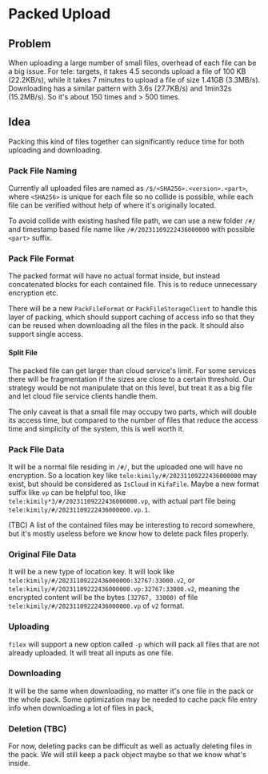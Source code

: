 # Packed Upload

## Problem

When uploading a large number of small files, overhead of each file can be a big issue. For tele: targets, it takes 4.5
seconds upload a file of 100 KB (22.2KB/s), while it takes 7 minutes to upload a file of size 1.41GB (3.3MB/s).
Downloading has a similar pattern with 3.6s (27.7KB/s) and 1min32s (15.2MB/s). So it's about 150 times and > 500 times.

## Idea

Packing this kind of files together can significantly reduce time for both uploading and downloading.

### Pack File Naming

Currently all uploaded files are named as `/$/<SHA256>.<version>.<part>`, where `<SHA256>` is unique for each file so no
collide is possible, while each file can be verified without help of where it's originally located.

To avoid collide with existing hashed file path, we can use a new folder `/#/` and timestamp based file name like
`/#/20231109222436000000` with possible `<part>` suffix.

### Pack File Format

The packed format will have no actual format inside, but instead concatenated blocks for each contained file. This is to
reduce unnecessary encryption etc.

There will be a new `PackFileFormat` or `PackFileStorageClient` to handle this layer of packing, which should support
caching of access info so that they can be reused when downloading all the files in the pack. It should also support
single access.

#### Split File

The packed file can get larger than cloud service's limit. For some services there will be fragmentation if the sizes
are close to a certain threshold. Our strategy would be not manipulate that on this level, but treat it as a big file
and let cloud file service clients handle them.

The only caveat is that a small file may occupy two parts, which will double its access time, but compared to the number
of files that reduce the access time and simplicity of the system, this is well worth it.

### Pack File Data

It will be a normal file residing in `/#/`, but the uploaded one will have no encryption. So a location key like
`tele:kimily/#/20231109222436000000` may exist, but should be considered as `IsCloud` in `KifaFile`. Maybe a new format
suffix like `vp` can be helpful too, like `tele:kimily*3/#/20231109222436000000.vp`, with actual part file being
`tele:kimily/#/20231109222436000000.vp.1`.

(TBC) A list of the contained files may be interesting to record somewhere, but it's mostly useless before we know how
to delete pack files properly.

### Original File Data

It will be a new type of location key. It will look like `tele:kimily/#/20231109222436000000:32767:33000.v2`, or
`tele:kimily/#/20231109222436000000.vp:32767:33000.v2`, meaning the encrypted content will be the bytes `[32767, 33000)`
of file `tele:kimily/#/20231109222436000000.vp` of `v2` format.

### Uploading

`filex` will support a new option called `-p` which will pack all files that are not already uploaded. It will treat all
inputs as one file.

### Downloading

It will be the same when downloading, no matter it's one file in the pack or the whole pack. Some optimization may be
needed to cache pack file entry info when downloading a lot of files in pack,

### Deletion (TBC)

For now, deleting packs can be difficult as well as actually deleting files in the pack. We will still keep a pack
object maybe so that we know what's inside.
